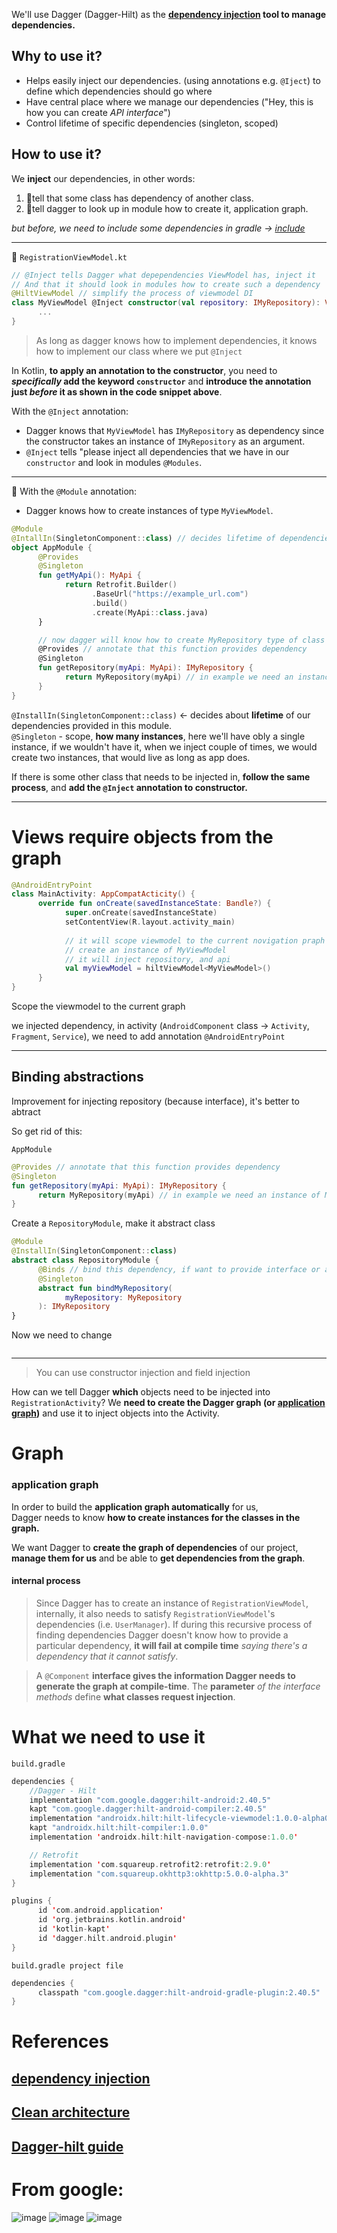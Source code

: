 We'll use Dagger (Dagger-Hilt) as the **[dependency injection](https://github.com/KidPudel/android-starter-kit/blob/main/design-patterns/dependency-injection.md) tool to manage dependencies.**

## Why to use it?  

- Helps easily inject our dependencies. (using annotations e.g. `@Iject`) to define which dependencies should go where
- Have central place where we manage our dependencies ("Hey, this is how you can create _API interface_")
- Control lifetime of specific dependencies (singleton, scoped)

## How to use it?

We **inject** our dependencies, in other words: 
1. 🔸tell that some class has dependency of another class.
2. 🔹tell dagger to look up in module how to create it, application graph.  

_but before, we need to include some dependencies in gradle -> [include](#what-we-need-to-use-it)_

--------------------------------------------------------------

🔸
`RegistrationViewModel.kt`
```kotlin
// @Inject tells Dagger what depependencies ViewModel has, inject it
// And that it should look in modules how to create such a dependency 
@HiltViewModel // simplify the process of viewmodel DI
class MyViewModel @Inject constructor(val repository: IMyRepository): ViewModel() {
      ...
}
```

> As long as dagger knows how to implement dependencies, it knows how to implement our class where we put `@Inject`

In Kotlin, **to apply an annotation to the constructor**, you need to **_specifically_ add the keyword `constructor`** and **introduce the annotation just _before_ it as shown in the code snippet above**.

With the `@Inject` annotation: 

- Dagger knows that `MyViewModel` has `IMyRepository` as dependency since the constructor takes an instance of `IMyRepository` as an argument.
- `@Inject` tells "please inject all dependencies that we have in our `constructor` and look in modules `@Modules`.  

----------------------------------------------------------------------
🔹
With the `@Module` annotation:
- Dagger knows how to create instances of type `MyViewModel`.

```kotlin
@Module
@IntallIn(SingletonComponent::class) // decides lifetime of dependencies provided in this module
object AppModule {
      @Provides
      @Singleton
      fun getMyApi(): MyApi {
            return Retrofit.Builder()
                  .BaseUrl("https://example_url.com")
                  .build()
                  .create(MyApi::class.java)
      }

      // now dagger will know how to create MyRepository type of class
      @Provides // annotate that this function provides dependency
      @Singleton
      fun getRepository(myApi: MyApi): IMyRepository {
            return MyRepository(myApi) // in example we need an instance of MyApi
      }
}
```

`@InstallIn(SingletonComponent::class)` <- decides about **lifetime** of our dependencies provided in this module.  
`@Singleton` - scope, **how many instances**, here we'll have obly a single instance, if we wouldn't have it, when we inject couple of times, we would create two instances, that would live as long as app does.  

If there is some other class that needs to be injected in, **follow the same process**, and **add the `@Inject` annotation to constructor.**

------------------------------------------------------------

# Views require objects from the graph

```kotlin
@AndroidEntryPoint
class MainActivity: AppCompatActicity() {
      override fun onCreate(savedInstanceState: Bandle?) {
            super.onCreate(savedInstanceState)
            setContentView(R.layout.activity_main)
            
            // it will scope viewmodel to the current novigation praph (here we don't have this graph, scope to the Activity)
            // create an instance of MyViewModel
            // it will inject repository, and api
            val myViewModel = hiltViewModel<MyViewModel>()
      }
}
```
Scope the viewmodel to the current graph

we injected dependency, in activity (`AndroidComponent` class -> `Activity`, `Fragment`, `Service`), we need to add annotation `@AndroidEntryPoint`


--------------------------------------

## Binding abstractions

Improvement for injecting repository (because interface), it's better to abtract


So get rid of this:

`AppModule`
```kotlin
@Provides // annotate that this function provides dependency
@Singleton
fun getRepository(myApi: MyApi): IMyRepository {
      return MyRepository(myApi) // in example we need an instance of MyApi
}
```

Create a `RepositoryModule`, make it abstract class

```kotlin
@Module
@InstallIn(SingletonComponent::class)
abstract class RepositoryModule {
      @Binds // bind this dependency, if want to provide interface or abstract class
      @Singleton
      abstract fun bindMyRepository(
            myRepository: MyRepository
      ): IMyRepository
}
```

Now we need to change 
```kotlin
```
------------------------

> You can use constructor injection and field injection

How can we tell Dagger **which** objects need to be injected into `RegistrationActivity`? We **need to create the Dagger graph (or [application graph](#application-graph))** and use it to inject objects into the Activity.

# Graph

### application graph
In order to build the **application graph automatically** for us,  
Dagger needs to know **how to create instances for the classes in the graph.**  


We want Dagger to **create the graph of dependencies** of our project, **manage them for us** and be able to **get dependencies from the graph**.  


#### internal process
> Since Dagger has to create an instance of `RegistrationViewModel`, internally, it also needs to satisfy `RegistrationViewModel`'s dependencies (i.e. `UserManager`). If during this recursive process of finding dependencies Dagger doesn't know how to provide a particular dependency, **it will fail at compile time** _saying there's a dependency that it cannot satisfy_.

> A `@Component` **interface gives the information Dagger needs to generate the graph at compile-time**. The **parameter** _of the interface methods_ define **what classes request injection**.  

# What we need to use it
`build.gradle`
```kotlin
dependencies {
    //Dagger - Hilt
    implementation "com.google.dagger:hilt-android:2.40.5"
    kapt "com.google.dagger:hilt-android-compiler:2.40.5"
    implementation "androidx.hilt:hilt-lifecycle-viewmodel:1.0.0-alpha03"
    kapt "androidx.hilt:hilt-compiler:1.0.0"
    implementation 'androidx.hilt:hilt-navigation-compose:1.0.0'

    // Retrofit
    implementation 'com.squareup.retrofit2:retrofit:2.9.0'
    implementation "com.squareup.okhttp3:okhttp:5.0.0-alpha.3"
}

plugins {
      id 'com.android.application'
      id 'org.jetbrains.kotlin.android'
      id 'kotlin-kapt'
      id 'dagger.hilt.android.plugin'
}
```
`build.gradle project file`
```kotlin
dependencies {
      classpath "com.google.dagger:hilt-android-gradle-plugin:2.40.5"
}
```


# References
## [dependency injection](https://github.com/KidPudel/android-starter-kit/blob/main/design-patterns/dependency-injection.md)
## [Clean architecture](https://github.com/KidPudel/android-starter-kit/blob/main/Architecture/dependency-injection.md)
## [Dagger-hilt guide](https://www.youtube.com/watch?v=bbMsuI2p1DQ&t=573s&ab_channel=PhilippLackner)

# From google: 

![image](https://user-images.githubusercontent.com/63263301/205438733-69911a87-fa2f-4613-afef-0752d253e5fd.png)
![image](https://user-images.githubusercontent.com/63263301/205438748-92f6a1e4-88b7-4733-a13b-17c6331fc2b7.png)
![image](https://user-images.githubusercontent.com/63263301/205438758-342778b7-eb7b-4f56-82ab-00909b297723.png)
